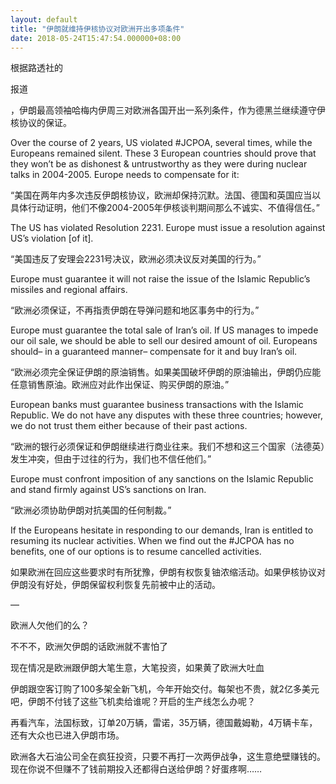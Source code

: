 ```yaml
---
layout: default
title: "伊朗就维持伊核协议对欧洲开出多项条件"
date: 2018-05-24T15:47:54.000000+08:00
---
```


根据路透社的

报道

，伊朗最高领袖哈梅内伊周三对欧洲各国开出一系列条件，作为德黑兰继续遵守伊核协议的保证。

Over the course of 2 years, US violated #JCPOA, several times, while the Europeans remained silent. These 3 European countries should prove that they won’t be as dishonest & untrustworthy as they were during nuclear talks in 2004-2005. Europe needs to compensate for it:


“美国在两年内多次违反伊朗核协议，欧洲却保持沉默。法国、德国和英国应当以具体行动证明，他们不像2004-2005年伊核谈判期间那么不诚实、不值得信任。”

The US has violated Resolution 2231. Europe must issue a resolution against US’s violation [of it].


“美国违反了安理会2231号决议，欧洲必须决议反对美国的行为。”

Europe must guarantee it will not raise the issue of the Islamic Republic’s missiles and regional affairs.


“欧洲必须保证，不再指责伊朗在导弹问题和地区事务中的行为。”

Europe must guarantee the total sale of Iran’s oil. If US manages to impede our oil sale, we should be able to sell our desired amount of oil. Europeans should– in a guaranteed manner– compensate for it and buy Iran’s oil.


“欧洲必须完全保证伊朗的原油销售。如果美国破坏伊朗的原油输出，伊朗仍应能任意销售原油。欧洲应对此作出保证、购买伊朗的原油。”

European banks must guarantee business transactions with the Islamic Republic. We do not have any disputes with these three countries; however, we do not trust them either because of their past actions.


“欧洲的银行必须保证和伊朗继续进行商业往来。我们不想和这三个国家（法德英）发生冲突，但由于过往的行为，我们也不信任他们。”

Europe must confront imposition of any sanctions on the Islamic Republic and stand firmly against US’s sanctions on Iran.


“欧洲必须协助伊朗对抗美国的任何制裁。”

If the Europeans hesitate in responding to our demands, Iran is entitled to resuming its nuclear activities. When we find out the #JCPOA has no benefits, one of our options is to resume cancelled activities.


如果欧洲在回应这些要求时有所犹豫，伊朗有权恢复铀浓缩活动。如果伊核协议对伊朗没有好处，伊朗保留权利恢复先前被中止的活动。

—

欧洲人欠他们的么？

不不不，欧洲欠伊朗的话欧洲就不害怕了

现在情况是欧洲跟伊朗大笔生意，大笔投资，如果黄了欧洲大吐血

伊朗跟空客订购了100多架全新飞机，今年开始交付。每架也不贵，就2亿多美元吧，伊朗不付钱了这些飞机卖给谁呢？开启的生产线怎么办呢？

再看汽车，法国标致，订单20万辆，雷诺，35万辆，德国戴姆勒，4万辆卡车，还有大众也已进入伊朗市场。

欧洲各大石油公司全在疯狂投资，只要不再打一次两伊战争，这生意绝壁赚钱的。现在你说不但赚不了钱前期投入还都得白送给伊朗？好蛋疼啊……


